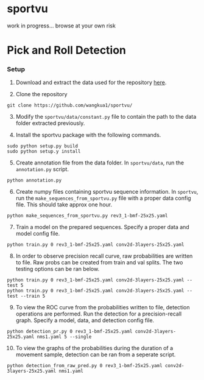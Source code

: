 # sportvu
work in progress... browse at your own risk

# Pick and Roll Detection

### Setup

1. Download and extract the data used for the repository [here](https://drive.google.com/open?id=0B3s12MhYb3jOZFM4V1U2emdwQ0k).

2. Clone the repository
```
git clone https://github.com/wangkua1/sportvu/
```

3. Modify the `sportvu/data/constant.py` file to contain the path to the data folder extracted previously.

4. Install the sportvu package with the following commands.
```
sudo python setup.py build
sudo python setup.y install
```

5. Create annotation file from the data folder. In `sportvu/data`, run the `annotation.py` script.
```
python annotation.py
```

6. Create numpy files containing sportvu sequence information. In `sportvu`, run the `make_sequences_from_sportvu.py` file with a proper data config file. This should take approx one hour.
```
python make_sequences_from_sportvu.py rev3_1-bmf-25x25.yaml
```

7. Train a model on the prepared sequences. Specify a proper data and model config file.
```
python train.py 0 rev3_1-bmf-25x25.yaml conv2d-3layers-25x25.yaml
```

8. In order to observe precision recall curve, raw probabilities are written to file. Raw probs can be created from train and val splits. The two testing options can be ran below.
```
python train.py 0 rev3_1-bmf-25x25.yaml conv2d-3layers-25x25.yaml --test 5
python train.py 0 rev3_1-bmf-25x25.yaml conv2d-3layers-25x25.yaml --test --train 5
```

9. To view the ROC curve from the probabilities written to file, detection operations are performed. Run the detection for a precision-recall graph. Specify a model, data, and detection config file.
```
python detection_pr.py 0 rev3_1-bmf-25x25.yaml conv2d-3layers-25x25.yaml nms1.yaml 5 --single
```

10. To view the graphs of the probabilities during the duration of a movement sample, detection can be ran from a seperate script.
```
python detection_from_raw_pred.py 0 rev3_1-bmf-25x25.yaml conv2d-3layers-25x25.yaml nms1.yaml
```
